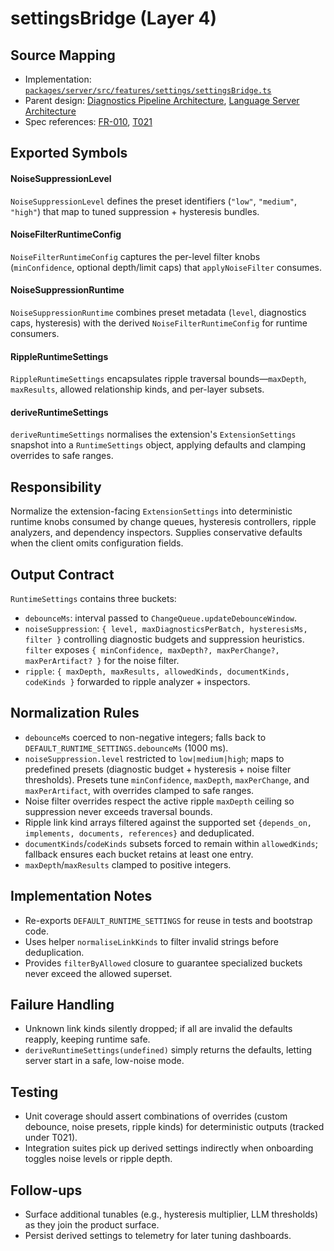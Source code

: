 # settingsBridge (Layer 4)

## Source Mapping
- Implementation: [`packages/server/src/features/settings/settingsBridge.ts`](../../../packages/server/src/features/settings/settingsBridge.ts)
- Parent design: [Diagnostics Pipeline Architecture](../../layer-3/diagnostics-pipeline.mdmd.md), [Language Server Architecture](../../layer-3/language-server-architecture.mdmd.md)
- Spec references: [FR-010](../../../specs/001-link-aware-diagnostics/spec.md#functional-requirements), [T021](../../../specs/001-link-aware-diagnostics/tasks.md)

## Exported Symbols

#### NoiseSuppressionLevel
`NoiseSuppressionLevel` defines the preset identifiers (`"low"`, `"medium"`, `"high"`) that map to tuned suppression + hysteresis bundles.

#### NoiseFilterRuntimeConfig
`NoiseFilterRuntimeConfig` captures the per-level filter knobs (`minConfidence`, optional depth/limit caps) that `applyNoiseFilter` consumes.

#### NoiseSuppressionRuntime
`NoiseSuppressionRuntime` combines preset metadata (`level`, diagnostics caps, hysteresis) with the derived `NoiseFilterRuntimeConfig` for runtime consumers.

#### RippleRuntimeSettings
`RippleRuntimeSettings` encapsulates ripple traversal bounds—`maxDepth`, `maxResults`, allowed relationship kinds, and per-layer subsets.

#### deriveRuntimeSettings
`deriveRuntimeSettings` normalises the extension's `ExtensionSettings` snapshot into a `RuntimeSettings` object, applying defaults and clamping overrides to safe ranges.

## Responsibility
Normalize the extension-facing `ExtensionSettings` into deterministic runtime knobs consumed by change queues, hysteresis controllers, ripple analyzers, and dependency inspectors. Supplies conservative defaults when the client omits configuration fields.

## Output Contract
`RuntimeSettings` contains three buckets:
- `debounceMs`: interval passed to `ChangeQueue.updateDebounceWindow`.
- `noiseSuppression`: `{ level, maxDiagnosticsPerBatch, hysteresisMs, filter }` controlling diagnostic budgets and suppression heuristics. `filter` exposes `{ minConfidence, maxDepth?, maxPerChange?, maxPerArtifact? }` for the noise filter.
- `ripple`: `{ maxDepth, maxResults, allowedKinds, documentKinds, codeKinds }` forwarded to ripple analyzer + inspectors.

## Normalization Rules
- `debounceMs` coerced to non-negative integers; falls back to `DEFAULT_RUNTIME_SETTINGS.debounceMs` (1000 ms).
- `noiseSuppression.level` restricted to `low|medium|high`; maps to predefined presets (diagnostic budget + hysteresis + noise filter thresholds). Presets tune `minConfidence`, `maxDepth`, `maxPerChange`, and `maxPerArtifact`, with overrides clamped to safe ranges.
- Noise filter overrides respect the active ripple `maxDepth` ceiling so suppression never exceeds traversal bounds.
- Ripple link kind arrays filtered against the supported set `{depends_on, implements, documents, references}` and deduplicated.
- `documentKinds`/`codeKinds` subsets forced to remain within `allowedKinds`; fallback ensures each bucket retains at least one entry.
- `maxDepth`/`maxResults` clamped to positive integers.

## Implementation Notes
- Re-exports `DEFAULT_RUNTIME_SETTINGS` for reuse in tests and bootstrap code.
- Uses helper `normaliseLinkKinds` to filter invalid strings before deduplication.
- Provides `filterByAllowed` closure to guarantee specialized buckets never exceed the allowed superset.

## Failure Handling
- Unknown link kinds silently dropped; if all are invalid the defaults reapply, keeping runtime safe.
- `deriveRuntimeSettings(undefined)` simply returns the defaults, letting server start in a safe, low-noise mode.

## Testing
- Unit coverage should assert combinations of overrides (custom debounce, noise presets, ripple kinds) for deterministic outputs (tracked under T021).
- Integration suites pick up derived settings indirectly when onboarding toggles noise levels or ripple depth.

## Follow-ups
- Surface additional tunables (e.g., hysteresis multiplier, LLM thresholds) as they join the product surface.
- Persist derived settings to telemetry for later tuning dashboards.
